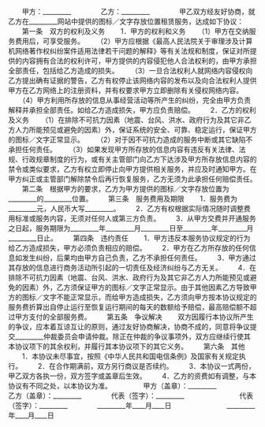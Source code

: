 
 



　　甲方：_________　　
　　乙方：_________　　
　　甲乙双方经友好协商，就乙方在_________网站中提供的图标／文字存放位置租赁服务，达成如下协议：
　　第一条　双方的权利及义务
　　1．甲方的权利和义务
　　（1）甲方在交纳服务费用后，可享受服务。
　　（2）甲方应根据《最高人民法院关于审理涉及计算机网络著作权纠纷案件适用法律若干问题的解释》等有关法规和制度，保证对所提供的内容拥有合法的权利许可，甲方提供的内容侵犯他人合法权利的，由甲方承担全部责任，包括给乙方造成的损失。
　　（3）一旦合法权利人就网络内容侵权向乙方提出确有证据的警告，乙方有权停止该网络内容的发布以及向合法权利人提供甲方在乙方网络上的注册资料，并有权要求甲方立即删除有关侵权网络内容。
　　（4）甲方利用所存放的信息从事经营活动等所产生的纠纷，完全由甲方负责解释并承担全部责任。如给乙方造成损失，甲方应负责赔偿。
　　2．乙方的权利及义务
　　（1）在排除不可抗力因素（地震、台风、洪水、政府行为及其它非乙方人力所能预见或避免的因素）外，保证系统的安全、可靠、稳定运行，保证甲方的图标／文字正常显示。
　　（2）对于因不可抗力造成的服务中断或其它缺陷不承担任何责任。
　　（3）如果发现甲方所存放的信息内容有违反有关法律、法规、行政规章制度的行为，或有关主管部门向乙方下达涉及甲方所存放信息内容的禁令或类似要求，乙方有权立即停止向甲方提供相关服务，并应及时通知甲方。在甲方纠正或主管部门解除禁令后再行恢复服务，乙方无须为此承担任何赔偿责任。
　　第二条　根据甲方的要求，乙方为甲方提供的图标／文字存放位置为_________的_________位置。
　　第三条　服务费用及期限
　　1．服务费为_________元，人民币大写_________。
　　2．乙方有权根据实际情况随时调整费用标准或服务内容，无须对任何人或第三方负责。
　　3．从甲方交费并开通服务之日起，服务期限为_________年_________月_________日至_________年_________月_________日止。
　　第四条　违约责任
　　1．甲方违反本服务协议规定的行为给乙方造成损失，甲方必须负责相应的赔偿。
　　2．甲方在乙方所存放的任何信息如发生纠纷，后果均由甲方自己负责，乙方不承担任何责任。
　　3．甲方通过其存放的信息进行商务活动所引起的一切责任及经济纠纷与乙方无关。
　　4．在排除不可抗力因素（地震、台风、洪水、政府行为及其它非乙方人力所能预见或避免的因素）外，乙方须保证甲方的图标／文字正常显示。由于其他因素乙方导致甲方的图标／文字不能正常显示，而给甲方造成损失，乙方须向甲方按本协议规定的服务费折算出自停止运行至恢复运行期间的每天的数额给予赔偿，最高赔偿额不超过甲方支付的全部服务费。
　　第五条　争议解决
　　双方因履行本协议所产生的争议，应本着互谅互让的原则，通过友好协商解决，协商不成的，同意将争议提交_________仲裁委员会申请仲裁。除正在仲裁的争议事项外，双方应继续行使其本协议项下的其余权利，并履行其本协议项下的其它义务。
　　第六条　其他
　　1．本协议未尽事宜，按照《中华人民共和国电信条例》及国家有关规定执行。
　　2．在合作期满前，双方另行商议是否续约。
　　3．本协议一式两份，甲乙双方各执一份，双方签字或盖章后生效。
　　4．乙方的资费如有调整，与本协议有不同之处，以本协议为准。
　　
　　甲方（盖章）：_________　　　　　　　　乙方（盖章）：_________　　
　　代表（签字）：_________　　　　　　　　代表（签字）：_________　　
　　_________年____月____日　　　　　　　　_________年____月____日
 


 

 
 
 
 
 
  


  
 

  


  


  
 
 
 
 

